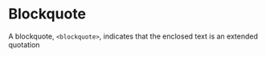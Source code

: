 # Blockquote

A blockquote, `<blockquote>`, indicates that the enclosed text is an extended quotation
